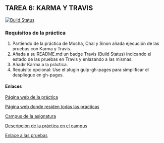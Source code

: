 ## TAREA 6: KARMA Y TRAVIS

[![Build Status](https://travis-ci.org/alu0100698688/karma-y-travis-estefania_morales.svg?branch=master)](https://travis-ci.org/alu0100698688/karma-y-travis-estefania_morales)

### Requisitos de la práctica
  1. Partiendo de la práctica de Mocha, Chai y Sinon añada ejecución de las pruebas con Karma y Travis.
  2. Añada a su README.md un badge Travis (Build Status) indicando el estado de las pruebas en Travis y enlazando a las mismas.
  3. Añadir Karma a la práctica.
  4. Requisito opcional: Use el plugin gulp-gh-pages para simplificar el despliegue en gh-pages.

#### Enlaces
[Página web de la práctica](http://ull-esit-gradoii-pl.github.io/karma-y-travis-estefania_morales/)

[Página web donde residen todas las prácticas](http://alu0100698688.github.io/web/)

[Campus de la asignatura](https://campusvirtual.ull.es/1516/course/view.php?id=178)

[Descripción de la práctica en el campus](https://campusvirtual.ull.es/1516/mod/page/view.php?id=184132)

[Enlace a las pruebas](http://ull-esit-gradoii-pl.github.io/mocha-y-chai-estefania_morales/tests/index.html)
